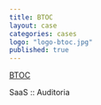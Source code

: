 ```yaml
---
title: BTOC
layout: case
categories: cases
logo: "logo-btoc.jpg"
published: true
---
```


[BTOC](http://www.btoc-brasil.com.br)

SaaS :: Auditoria